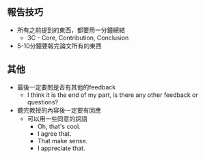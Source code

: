 ## 報告技巧
- 所有之前提到的東西，都要用一分鐘總結
	- 3C - Core, Contribution, Conclusion
- 5-10分鐘要報完論文所有的東西
## 其他
- 最後一定要問是否有其他的feedback
	- I think it is the end of my part, is there any other feedback or questions?
- 聽完教授的內容後一定要有回應
	- 可以用一些同意的詞語
		- Oh, that's cool.
		- I agree that.
		- That make sense.
		- I appreciate that.